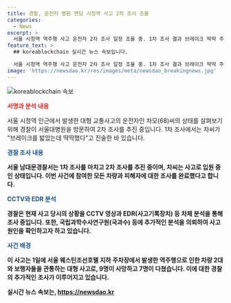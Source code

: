 ```yaml
---
title: 경찰, 운전자 병원 면담 시청역 사고 2차 조사 조율
categories:
  - News
excerpt: >
  서울 시청역 역주행 사고 운전자 2차 조사 일정 조율 중. 1차 조사 결과 브레이크 딱딱 주장. 경찰, CCTV 및 차체 분석 등으로 사고 원인 수사 집중. 사고로 9명 사망, 7명 다침. 70대 차씨 상태 살핌 후 다음주 2차 조사 예정. BMW, 소나타 차주와 부상자도 조사 마침. 사상자 늘 가능성과 급발진 주장에 경찰 수사력 집중. (출처: 이데일리)
feature_text: >
  ## koreablockchain 실시간 뉴스 속보입니다.

  서울 시청역 역주행 사고 운전자 2차 조사 일정 조율 중. 1차 조사 결과 브레이크 딱딱 주장. 경찰, CCTV 및 차체 분석 등으로 사고 원인 수사 집중. 사고로 9명 사망, 7명 다침. 70대 차씨 상태 살핌 후 다음주 2차 조사 예정. BMW, 소나타 차주와 부상자도 조사 마침. 사상자 늘 가능성과 급발진 주장에 경찰 수사력 집중. (출처: 이데일리)
image: 'https://newsdao.kr/res/images/meta/newsdao_breakingnews.jpg'
---
```


<p><img src="https://newsdao.kr/res/images/meta/newsdao_breakingnews.jpg" alt="koreablockchain 속보" /></p>

<p><b><span style="color: #ee2323;">서명과 분석 내용</span></b></p>

<p>서울 시청역 인근에서 발생한 대형 교통사고의 운전자인 차모(68)씨의 상태를 살펴보기 위해 경찰이 서울대병원을 방문하여 2차 조사를 추진 중입니다. 1차 조사에서는 차씨가 "브레이크를 밟았는데 딱딱했다"고 진술한 바 있습니다. </p>

<p><b><span style="color: #1a5490;">경찰 조사 내용</span><b></p>

<p>서울 남대문경찰서는 1차 조사를 마치고 2차 조사를 추진 중이며, 차씨는 사고로 입원 중인 상태입니다. 이번 사건에 참여한 모든 차량과 피해자에 대한 조사를 완료했다고 합니다.</p>

<p><b><span style="color: #1a5490;">CCTV와 EDR 분석</span><b></p>

<p>경찰은 현재 사고 당시의 상황을 CCTV 영상과 EDR(사고기록장치) 등 차체 분석을 통해 조사 중입니다. 또한, 국립과학수사연구원(국과수) 등에 추가적인 분석을 의뢰하여 사고 원인을 확인하고자 하고 있습니다.</p>

<p><b><span style="color: #1a5490;">사건 배경</span><b></p>

<p>이 사고는 1일에 서울 웨스틴조선호텔 지하 주차장에서 발생한 역주행으로 인한 차량 2대와 보행자들을 관통하는 대형 사고로, 9명이 사망하고 7명이 다쳤습니다. 이에 대한 경찰의 추가적인 조사가 이루어지고 있습니다.</p>
실시간 뉴스 속보는, <a href="https://newsdao.kr" rel="dofollow">https://newsdao.kr</a>


